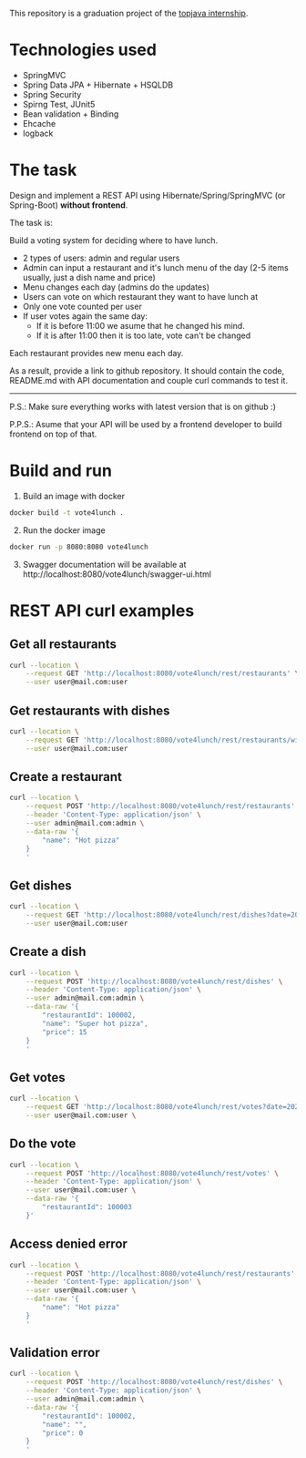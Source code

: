 This repository is a graduation project of the [topjava internship](https://javaops.ru/view/topjava).

# Technologies used

* SpringMVC
* Spring Data JPA + Hibernate + HSQLDB
* Spring Security
* Spirng Test, JUnit5
* Bean validation + Binding
* Ehcache
* logback

# The task

Design and implement a REST API using Hibernate/Spring/SpringMVC (or Spring-Boot) **without frontend**.

The task is:

Build a voting system for deciding where to have lunch.

 * 2 types of users: admin and regular users
 * Admin can input a restaurant and it's lunch menu of the day (2-5 items usually, just a dish name and price)
 * Menu changes each day (admins do the updates)
 * Users can vote on which restaurant they want to have lunch at
 * Only one vote counted per user
 * If user votes again the same day:
    - If it is before 11:00 we asume that he changed his mind.
    - If it is after 11:00 then it is too late, vote can't be changed

Each restaurant provides new menu each day.

As a result, provide a link to github repository. It should contain the code, README.md with API documentation and couple curl commands to test it.

-----------------------------
P.S.: Make sure everything works with latest version that is on github :)

P.P.S.: Asume that your API will be used by a frontend developer to build frontend on top of that.

# Build and run

1. Build an image with docker
```sh
docker build -t vote4lunch .
```

2. Run the docker image
```sh
docker run -p 8080:8080 vote4lunch
```

3. Swagger documentation will be available at http://localhost:8080/vote4lunch/swagger-ui.html

# REST API curl examples

## Get all restaurants
```sh
curl --location \
    --request GET 'http://localhost:8080/vote4lunch/rest/restaurants' \
    --user user@mail.com:user
```

## Get restaurants with dishes
```sh
curl --location \
    --request GET 'http://localhost:8080/vote4lunch/rest/restaurants/with-dishes?date=2020-01-30' \
    --user user@mail.com:user
```

## Create a restaurant
```sh
curl --location \
    --request POST 'http://localhost:8080/vote4lunch/rest/restaurants' \
    --header 'Content-Type: application/json' \
    --user admin@mail.com:admin \
    --data-raw '{
        "name": "Hot pizza"
    }
    '
```

## Get dishes
```sh
curl --location \
    --request GET 'http://localhost:8080/vote4lunch/rest/dishes?date=2020-01-30&restaurantId=100002' \
    --user user@mail.com:user
```

## Create a dish
```sh
curl --location \
    --request POST 'http://localhost:8080/vote4lunch/rest/dishes' \
    --header 'Content-Type: application/json' \
    --user admin@mail.com:admin \
    --data-raw '{
        "restaurantId": 100002,
        "name": "Super hot pizza",
        "price": 15
    }
    '
```

## Get votes
```sh
curl --location \
    --request GET 'http://localhost:8080/vote4lunch/rest/votes?date=2020-01-30' \
    --user user@mail.com:user \
```

## Do the vote
```sh
curl --location \
    --request POST 'http://localhost:8080/vote4lunch/rest/votes' \
    --header 'Content-Type: application/json' \
    --user user@mail.com:user \
    --data-raw '{
        "restaurantId": 100003
    }'
```

## Access denied error
```sh
curl --location \
    --request POST 'http://localhost:8080/vote4lunch/rest/restaurants' \
    --header 'Content-Type: application/json' \
    --user user@mail.com:user \
    --data-raw '{
        "name": "Hot pizza"
    }
    '
```

## Validation error
```sh
curl --location \
    --request POST 'http://localhost:8080/vote4lunch/rest/dishes' \
    --header 'Content-Type: application/json' \
    --user admin@mail.com:admin \
    --data-raw '{
        "restaurantId": 100002,
        "name": "",
        "price": 0
    }
    '
```

